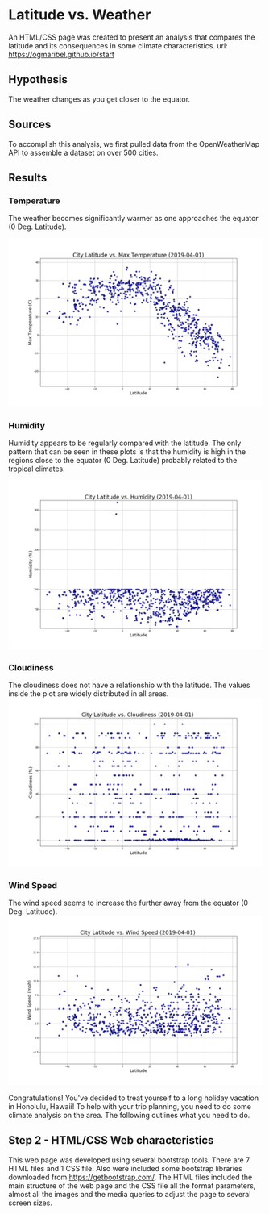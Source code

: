 # Latitude vs. Weather
An HTML/CSS page was created to present an analysis that compares the latitude and its consequences in some climate characteristics.
url: https://ogmaribel.github.io/start

## Hypothesis
The weather changes as you get closer to the equator.

## Sources
To accomplish this analysis, we first pulled data from the OpenWeatherMap API to assemble a dataset on over 500 cities.

## Results
### Temperature
The weather becomes significantly warmer as one approaches the equator (0 Deg. Latitude).

![Temperature](images/Fig1.1.png)

### Humidity
Humidity appears to be regularly compared with the latitude. The only pattern that can be seen in these plots is that the humidity is high in the regions close to the equator (0 Deg. Latitude) probably related to the tropical climates.

![Humidity](images/Fig2.1.png)

### Cloudiness
The cloudiness does not have a relationship with the latitude. The values inside the plot are widely distributed in all areas.
![Cloudiness](images/Fig3.1.png)

### Wind Speed
The wind speed seems to increase the further away from the equator (0 Deg. Latitude).
![Wind-Speed](Images/Fig4.1.png)




Congratulations! You've decided to treat yourself to a long holiday vacation in Honolulu, Hawaii! To help with your trip planning, you need to do some climate analysis on the area. The following outlines what you need to do.

## Step 2 - HTML/CSS Web characteristics
This web page was developed using several bootstrap tools.
There are 7 HTML files and 1 CSS file. Also were included some bootstrap libraries downloaded from https://getbootstrap.com/.
The HTML files included the main structure of the web page and the CSS file all the format parameters, almost all the images and the media queries to adjust the page to several screen sizes.

